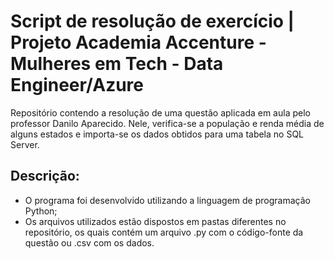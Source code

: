 # Script de resolução de exercício | Projeto Academia Accenture - Mulheres em Tech - Data Engineer/Azure
Repositório contendo a resolução de uma questão aplicada em aula pelo professor Danilo Aparecido. Nele, verifica-se a população e renda média de alguns estados e importa-se os dados obtidos para uma tabela no SQL Server.

## Descrição: 

* O programa foi desenvolvido utilizando a linguagem de programação Python;
* Os arquivos utilizados estão dispostos em pastas diferentes no repositório, os quais contém um arquivo .py com o código-fonte da questão ou .csv com os dados.
